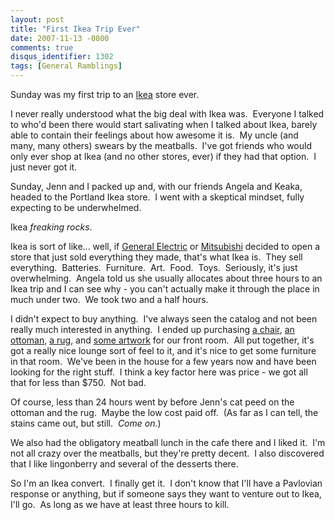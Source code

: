 ```yaml
---
layout: post
title: "First Ikea Trip Ever"
date: 2007-11-13 -0800
comments: true
disqus_identifier: 1302
tags: [General Ramblings]
---
```

Sunday was my first trip to an [Ikea](http://www.ikea.com) store ever.

I never really understood what the big deal with Ikea was.  Everyone I
talked to who'd been there would start salivating when I talked about
Ikea, barely able to contain their feelings about how awesome it is.  My
uncle (and many, many others) swears by the meatballs.  I've got friends
who would only ever shop at Ikea (and no other stores, ever) if they had
that option.  I just never got it.

Sunday, Jenn and I packed up and, with our friends Angela and Keaka,
headed to the Portland Ikea store.  I went with a skeptical mindset,
fully expecting to be underwhelmed.

Ikea *freaking rocks*.

Ikea is sort of like... well, if [General Electric](http://www.ge.com)
or [Mitsubishi](http://www.mitsubishi.com) decided to open a store that
just sold everything they made, that's what Ikea is.  They sell
everything.  Batteries.  Furniture.  Art.  Food.  Toys.  Seriously, it's
just overwhelming.  Angela told us she usually allocates about three
hours to an Ikea trip and I can see why - you can't actually make it
through the place in much under two.  We took two and a half hours.

I didn't expect to buy anything.  I've always seen the catalog and not
been really much interested in anything.  I ended up purchasing [a
chair](http://www.ikea.com/us/en/catalog/products/90106158), [an
ottoman](http://www.ikea.com/us/en/catalog/products/50106141), [a
rug](http://www.ikea.com/us/en/catalog/products/62757663), and [some
artwork](http://www.ikea.com/us/en/catalog/products/50126196) for our
front room.  All put together, it's got a really nice lounge sort of
feel to it, and it's nice to get some furniture in that room.  We've
been in the house for a few years now and have been looking for the
right stuff.  I think a key factor here was price - we got all that for
less than \$750.  Not bad.

Of course, less than 24 hours went by before Jenn's cat peed on the
ottoman and the rug.  Maybe the low cost paid off.  (As far as I can
tell, the stains came out, but still.  *Come on.*)

We also had the obligatory meatball lunch in the cafe there and I liked
it.  I'm not all crazy over the meatballs, but they're pretty decent.  I
also discovered that I like lingonberry and several of the desserts
there.

So I'm an Ikea convert.  I finally get it.  I don't know that I'll
have a Pavlovian response or anything, but if someone says they want to
venture out to Ikea, I'll go.  As long as we have at least three hours
to kill.

